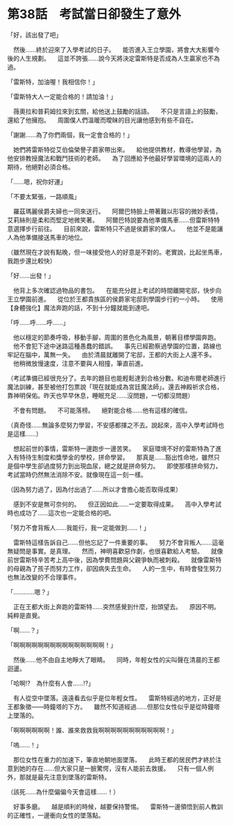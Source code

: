 # 第38話　考試當日卻發生了意外

「好，該出發了吧」

　然後……終於迎來了入學考試的日子。
　能否進入王立學園，將會大大影響今後的人生規劃。
　這並不誇張……說今天將決定雷斯特是否成為人生贏家也不為過。

「雷斯特，加油喔！我相信你！」

「雷斯特大人一定能合格的！請加油！」

　薇奧拉和普莉姆拉來到玄關，給他送上鼓勵的話語。
　不只是言語上的鼓勵，還給了他擁抱。
　周圍僕人們溫暖而曖昧的目光讓他感到有些不自在。

「謝謝……為了你們兩個，我一定會合格的！」

　她們將雷斯特從艾伯倫榮譽子爵家帶出來。
　給他提供教材，教導他學習，為他安排教授魔法和戰鬥技術的老師。
　為了回應給予他最好學習環境的這兩人的期待，他絕對必須合格。

「……嗯，祝你好運」

「不要太緊張，一路順風」

　羅茲瑪麗侯爵夫婦也一同來送行。
　阿爾巴特臉上帶著難以形容的微妙表情，艾莉絲則是柔和而堅定地微笑著。
　阿爾巴特說要為他準備馬車……但雷斯特特意選擇步行前往。
　目前來說，雷斯特只不過是侯爵家的僕人。
　他並不是能讓人為他準備接送馬車的地位。

（雖然現在才說有點晚，但一味接受他人的好意是不對的。老實說，比起坐馬車，我跑步還比較快）

「好……出發！」

　他背上多次確認過物品的書包。
　在能充分趕上考試的時間離開宅邸，快步向王立學園前進。
　從位於王都貴族區的侯爵家宅邸到學園步行約一小時。
　使用【身體強化】魔法奔跑的話，不到十分鐘就能到達吧。

「呼……呼……呼……」

　他以穩定的節奏呼吸，移動手腳，周圍的景色化為風景，朝著目標學園奔跑。
　他不會犯下途中迷路這種愚蠢的錯誤。
　事先已經勘察過學園的位置，路線也牢記在腦中，萬無一失。
　由於清晨就離開了宅邸，王都的大街上人還不多。
　他稍微放慢速度，注意不要與人相撞，筆直前進。

（考試準備已經很充分了。去年的題目也能輕鬆達到合格分數。和迪布爾老師進行魔法訓練，甚至被他打包票說「現在就能成為宮廷魔法師」。還去神殿祈求合格，靠神明保佑。昨天也早早休息，睡眠充足……沒問題，一切都沒問題）

　不會有問題。
　不可能落榜。
　絕對能合格……他有這樣的確信。

（真奇怪……無論多麼努力學習，不安感都揮之不去。說起來，高中入學考試時也是這樣……）

　想起前世的事情，雷斯特一邊跑步一邊苦笑。
　家庭環境不好的雷斯特為了進入有特待生制度和獎學金的學校，拼命學習。
　那真是……豁出性命地，雖然只是個中學生卻過度努力到出現血尿，總之就是拼命努力。
　即使那樣拼命努力，考試當時仍然無法消除不安。就像現在這一刻一樣。

（因為努力過了，因為付出過了……所以才會擔心能否取得成果）

　感到不安是無可奈何的。
　但正因如此……一定要取得成果。
　高中入學考試時也成功了……這次也一定能合格的吧。

「努力不會背叛人……我能行，我一定能做到……！」

　雷斯特這樣告訴自己……但他忘記了一件重要的事。
　努力不會背叛人……這毫無疑問是事實。是真理。
　然而，神明喜歡惡作劇，也很喜歡給人考驗。
　就像前世雷斯特辛苦考上高中後，因為學費問題與父親爭執而被刺殺。
　就像雷斯特的母親為了孩子而努力工作，卻因病失去生命。
　人的一生中，有時會發生努力也無法改變的不合理事件。

「…………嗯？」

　正在王都大街上奔跑的雷斯特……突然感覺到什麼，抬頭望去。
　原因不明。純粹是直覺。

「啊……？」

「啊啊啊啊啊啊啊啊啊啊啊啊啊啊啊！」

　然後……他不由自主地睜大了眼睛。
　同時，年輕女性的尖叫聲在清晨的王都迴盪。

「哈啊!?　為什麼有人會……!?」

　有人從空中墜落。遠遠看去似乎是位年輕女性。
　雷斯特經過的地方，正好是王都象徵——時鐘塔的下方。
　雖然不知道經過……但那位女性似乎是從時鐘塔上墜落的。

「啊啊啊啊啊啊！誰、誰來救救我啊啊啊啊啊啊啊啊啊啊啊！」

「嗚……！」

　那位女性在重力的加速下，筆直地朝地面墜落。
　此時王都的居民們才終於注意到她的存在……但大家只是一臉驚愕，沒有人能前去救援。
　只有一個人例外，那就是最先注意到墜落的雷斯特。

（該死……為什麼偏偏今天會這樣……！）

　好事多磨。
　越是順利的時候，越要保持警惕。
　雷斯特一邊領悟到前人教訓的正確性，一邊衝向女性的墜落點。